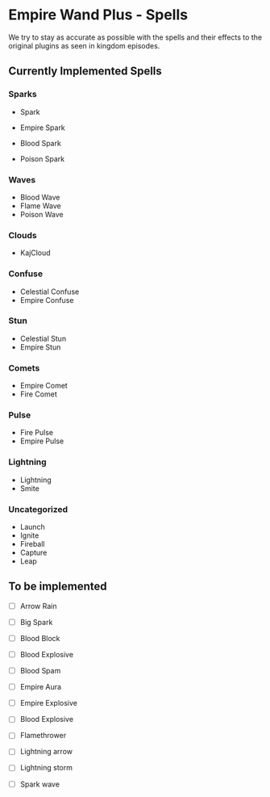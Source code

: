 # Empire Wand Plus - Spells

We try to stay as accurate as possible with the spells and their effects to the original plugins as seen in kingdom episodes. 

## Currently Implemented Spells

### Sparks

- Spark

- Empire Spark
- Blood Spark
- Poison Spark

### Waves

- Blood Wave
- Flame Wave
- Poison Wave

### Clouds

- KajCloud

### Confuse

- Celestial Confuse
- Empire Confuse

### Stun

- Celestial Stun
- Empire Stun

### Comets

- Empire Comet
- Fire Comet

### Pulse

- Fire Pulse
- Empire Pulse

### Lightning

- Lightning
- Smite

### Uncategorized

- Launch
- Ignite
- Fireball
- Capture
- Leap

## To be implemented

- [ ] Arrow Rain
- [ ] Big Spark
- [ ] Blood Block
- [ ] Blood Explosive
- [ ] Blood Spam
- [ ] Empire Aura
- [ ] Empire Explosive
- [ ] Blood Explosive
- [ ] Flamethrower
- [ ] Lightning arrow
- [ ] Lightning storm
- [ ] Spark wave

